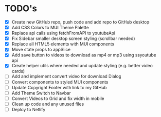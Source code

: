 # TODO's
- [x] Create new GitHub repo, push code and add repo to GitHub desktop
- [x] Add CSS Colors to MUI Theme Palette
- [x] Replace api calls using fetchFromAPI to youtubeApi
- [x] Fix Sidebar smaller desktop screen styling (scrollbar needed)
- [x] Replace all HTML5 elements with MUI components
- [x] Move state props to appSlice
- [x] Add save button to videos to download as mp4 or mp3 using ssyoutube api
- [x] Create helper utils where needed and update styling (e.g. better video cards)
- [ ] Add and implement convert video for download Dialog
- [ ] Convert components to styled MUI components
- [ ] Update Copyright Footer with link to my GitHub
- [ ] Add Theme Switch to Navbar
- [ ] Convert Videos to Grid and fix width in mobile
- [ ] Clean up code and any unused files
- [ ] Deploy to Netlify
